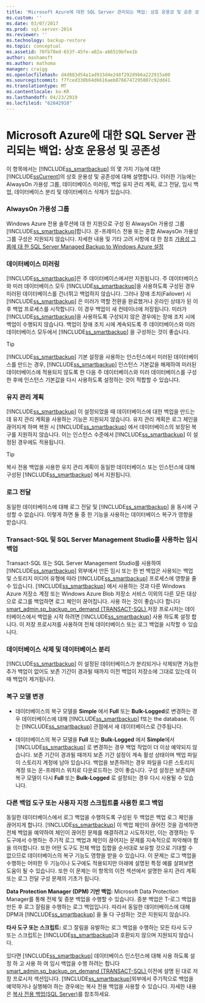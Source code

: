 ```yaml
---
title: 'Microsoft Azure에 대한 SQL Server 관리되는 백업: 상호 운용성 및 공존 성 | Microsoft Docs'
ms.custom: ''
ms.date: 03/07/2017
ms.prod: sql-server-2014
ms.reviewer: ''
ms.technology: backup-restore
ms.topic: conceptual
ms.assetid: 78fb78ed-653f-45fe-a02a-a66519bfee1b
author: mashamsft
ms.author: mathoma
manager: craigg
ms.openlocfilehash: d4d883d54a1ad933d4e248f292d9b6a222915a00
ms.sourcegitcommit: f7fced330b64d6616aeb8766747295807c92dd41
ms.translationtype: MT
ms.contentlocale: ko-KR
ms.lasthandoff: 04/23/2019
ms.locfileid: "62842910"
---
```

# <a name="sql-server-managed-backup-to-windows-azure-interoperability-and-coexistence"></a>Microsoft Azure에 대한 SQL Server 관리되는 백업: 상호 운용성 및 공존성
  이 항목에서는 [!INCLUDE[ss_smartbackup](../includes/ss-smartbackup-md.md)] 의 몇 가지 기능에 대한 [!INCLUDE[ssCurrent](../includes/sscurrent-md.md)]의 상호 운용성 및 공존성에 대해 설명합니다. 이러한 기능에는 AlwaysOn 가용성 그룹, 데이터베이스 미러링, 백업 유지 관리 계획, 로그 전달, 임시 백업, 데이터베이스 분리 및 데이터베이스 삭제가 있습니다.  
  
### <a name="alwayson-availability-groups"></a>AlwaysOn 가용성 그룹  
 Windows Azure 전용 솔루션에 대 한 지원으로 구성 된 AlwaysOn 가용성 그룹 [!INCLUDE[ss_smartbackup](../includes/ss-smartbackup-md.md)]합니다. 온-프레미스 전용 또는 혼합 AlwaysOn 가용성 그룹 구성은 지원되지 않습니다. 자세한 내용 및 기타 고려 사항에 대 한 참조 [가용성 그룹에 대 한 SQL Server Managed Backup to Windows Azure 설정](../../2014/database-engine/setting-up-sql-server-managed-backup-to-windows-azure-for-availability-groups.md)  
  
### <a name="database-mirroring"></a>데이터베이스 미러링  
 [!INCLUDE[ss_smartbackup](../includes/ss-smartbackup-md.md)]은 주 데이터베이스에서만 지원됩니다. 주 데이터베이스와 미러 데이터베이스 모두 [!INCLUDE[ss_smartbackup](../includes/ss-smartbackup-md.md)]을 사용하도록 구성된 경우 미러된 데이터베이스를 건너뛰고 백업하지 않습니다. 그러나 장애 조치(Failover) 시 [!INCLUDE[ss_smartbackup](../includes/ss-smartbackup-md.md)] 은 미러가 역할 전환을 완료했거나 온라인 상태가 된 이후 백업 프로세스를 시작합니다. 이 경우 백업이 새 컨테이너에 저장됩니다. 미러가 [!INCLUDE[ss_smartbackup](../includes/ss-smartbackup-md.md)]을 사용하도록 구성되지 않은 경우에는 장애 조치 시에 백업이 수행되지 않습니다. 백업이 장애 조치 시에 계속되도록 주 데이터베이스와 미러 데이터베이스 모두에서 [!INCLUDE[ss_smartbackup](../includes/ss-smartbackup-md.md)] 을 구성하는 것이 좋습니다.  
  
> [!TIP]  
>  [!INCLUDE[ss_smartbackup](../includes/ss-smartbackup-md.md)] 기본 설정을 사용하는 인스턴스에서 미러된 데이터베이스를 만드는 경우, [!INCLUDE[ss_smartbackup](../includes/ss-smartbackup-md.md)] 인스턴스 기본값을 해제하여 미러된 데이터베이스에 적용되지 않도록 한 다음 주 데이터베이스와 미러 데이터베이스를 구성한 후에 인스턴스 기본값을 다시 사용하도록 설정하는 것이 적합할 수 있습니다.  
  
### <a name="maintenance-plan"></a>유지 관리 계획  
 [!INCLUDE[ss_smartbackup](../includes/ss-smartbackup-md.md)] 이 설정되었을 때 데이터베이스에 대한 백업을 만드는 데 유지 관리 계획을 사용하는 기능은 지원되지 않습니다. 유지 관리 계획은 로그 체인을 끊어지게 하며 복원 시 [!INCLUDE[ss_smartbackup](../includes/ss-smartbackup-md.md)] 에서 데이터베이스의 보장된 복구를 지원하지 않습니다. 이는 인스턴스 수준에서 [!INCLUDE[ss_smartbackup](../includes/ss-smartbackup-md.md)] 이 설정된 경우에도 적용됩니다.  
  
> [!TIP]  
>  복사 전용 백업을 사용한 유지 관리 계획이 동일한 데이터베이스 또는 인스턴스에 대해 구성된 [!INCLUDE[ss_smartbackup](../includes/ss-smartbackup-md.md)] 에서 지원됩니다.  
  
### <a name="log-shipping"></a>로그 전달  
 동일한 데이터베이스에 대해 로그 전달 및 [!INCLUDE[ss_smartbackup](../includes/ss-smartbackup-md.md)] 을 동시에 구성할 수 없습니다. 이렇게 하면 둘 중 한 기능을 사용하는 데이터베이스 복구가 영향을 받습니다.  
  
### <a name="ad-hoc-backups-using-transact-sql-and-sql-server-management-studio"></a>Transact-SQL 및 SQL Server Management Studio를 사용하는 임시 백업  
 Transact-SQL 또는 SQL Server Management Studio를 사용하여 [!INCLUDE[ss_smartbackup](../includes/ss-smartbackup-md.md)] 외부에서 만든 임시 또는 한 번 백업은 사용되는 백업 및 스토리지 미디어 유형에 따라 [!INCLUDE[ss_smartbackup](../includes/ss-smartbackup-md.md)] 프로세스에 영향을 줄 수 있습니다. [!INCLUDE[ss_smartbackup](../includes/ss-smartbackup-md.md)] 에서 사용하는 것과 다른 Windows Azure 저장소 계정 또는 Windows Azure Blob 저장소 서비스 이외의 다른 모든 대상으로 로그를 백업하면 로그 체인이 끊어집니다. 사용 하는 것이 좋습니다 합니다 [smart_admin.sp_backup_on_demand &#40;TRANSACT-SQL&#41; ](/sql/relational-databases/system-stored-procedures/managed-backup-sp-backup-on-demand-transact-sql) 저장 프로시저는 데이터베이스에서 백업을 시작 하려면 [!INCLUDE[ss_smartbackup](../includes/ss-smartbackup-md.md)] 사용 하도록 설정 합니다. 이 저장 프로시저를 사용하여 전체 데이터베이스 또는 로그 백업을 시작할 수 있습니다.  
  
### <a name="drop-database-and-detach-database"></a>데이터베이스 삭제 및 데이터베이스 분리  
 [!INCLUDE[ss_smartbackup](../includes/ss-smartbackup-md.md)] 이 설정된 데이터베이스가 분리되거나 삭제되면 가능한 추가 백업이 없어도 보존 기간이 경과될 때까지 이전 백업이 저장소에 그대로 있는데 이때 백업이 제거됩니다.  
  
### <a name="changes-to-recovery-model"></a>복구 모델 변경  
  
-   데이터베이스의 복구 모델을 **Simple** 에서 **Full** 또는 **Bulk-Logged**로 변경하는 경우 데이터베이스에 대해 [!INCLUDE[ss_smartbackup](../includes/ss-smartbackup-md.md)] f또는 the database. 이는 [!INCLUDE[ss_smartbackup](../includes/ss-smartbackup-md.md)] 관점에서 새 데이터베이스로 간주됩니다.  
  
-   데이터베이스의 복구 모델을 **Full** 또는 **Bulk-Logged** 에서 **Simple**에서 [!INCLUDE[ss_smartbackup](../includes/ss-smartbackup-md.md)] 로 변경하는 경우 백업 작업이 더 이상 예약되지 않습니다. 보존 기간이 경과될 때까지 보존 기간 설정이 계속 활성 상태이며 백업 파일이 스토리지 계정에 남아 있습니다. 백업을 보존하려는 경우 파일을 다른 스토리지 계정 또는 온-프레미스 위치로 다운로드하는 것이 좋습니다. 구성 설정은 보존되며 복구 모델이 다시 **Full** 또는 **Bulk-Logged** 로 설정되는 경우 다시 사용될 수 있습니다.  
  
### <a name="log-backups-using-other-backup-tools-or-custom-scripts"></a>다른 백업 도구 또는 사용자 지정 스크립트를 사용한 로그 백업  
 동일한 데이터베이스에서 로그 백업을 수행하도록 구성된 두 백업은 백업 로그 체인을 끊어지게 합니다. [!INCLUDE[ss_smartbackup](../includes/ss-smartbackup-md.md)] 이 백업 체인이 끊어진 것을 검색하면 전체 백업을 예약하여 체인이 끊어진 문제를 해결하려고 시도하지만, 이는 경쟁하는 두 도구에서 수행하는 주기적 로그 백업과 체인이 끊어지는 문제를 지속적으로 파악해야 함을 의미합니다. 또한 어떤 도구도 전체 백업 집합을 순서대로 보유할 것으로 기대할 수 없으므로 데이터베이스의 복구 기능도 영향을 받을 수 있습니다. 이 문제는 로그 백업을 수행하는 어떠한 두 기능이나 도구에도 적용되지만 아래에 설명된 특정 예를 살펴보면 도움이 될 수 있습니다. 또한 이 문제는 이 항목의 이전 섹션에서 설명한 유지 관리 계획 또는 로그 전달 구성 문제의 기초가 됩니다.  
  
 **Data Protection Manager (DPM) 기반 백업:** Microsoft Data Protection Manager를 통해 전체 및 증분 백업을 수행할 수 있습니다. 증분 백업은 T-로그 백업을 만든 후 로그 잘림을 수행하는 로그 백업입니다. 따라서 동일한 데이터베이스에 대해 DPM과 [!INCLUDE[ss_smartbackup](../includes/ss-smartbackup-md.md)] 을 둘 다 구성하는 것은 지원되지 않습니다.  
  
 **타사 도구 또는 스크립트:** 로그 잘림을 유발하는 로그 백업을 수행하는 모든 타사 도구 또는 스크립트는 [!INCLUDE[ss_smartbackup](../includes/ss-smartbackup-md.md)]과 호환되지 않으며 지원되지 않습니다.  
  
 있다면 [!INCLUDE[ss_smartbackup](../includes/ss-smartbackup-md.md)] 데이터베이스 인스턴스에 대해 사용 하도록 설정 하 고 사용 하 여 임시 백업을 수행 하려는 합니다 [smart_admin.sp_backup_on_demand &#40;TRANSACT-SQL&#41; ](/sql/relational-databases/system-stored-procedures/managed-backup-sp-backup-on-demand-transact-sql) 이전에 설명 된 대로 저장 프로시저 섹션입니다. [!INCLUDE[ss_smartbackup](../includes/ss-smartbackup-md.md)]외부에서 주기적으로 백업을 예약하거나 실행해야 하는 경우에는 복사 전용 백업을 사용할 수 있습니다.  자세한 내용은 [복사 전용 백업&#40;SQL Server&#41;](../relational-databases/backup-restore/copy-only-backups-sql-server.md)를 참조하세요.  
  
  
